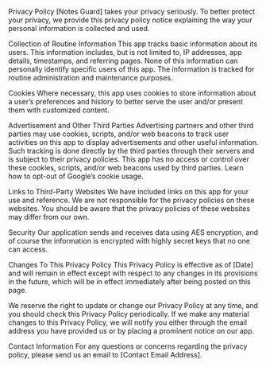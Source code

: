 Privacy Policy
[Notes Guard] takes your privacy seriously. To better protect your privacy, we provide this privacy policy notice explaining the way your personal information is collected and used.

Collection of Routine Information
This app tracks basic information about its users. This information includes, but is not limited to, IP addresses, app details, timestamps, and referring pages. None of this information can personally identify specific users of this app. The information is tracked for routine administration and maintenance purposes.

Cookies
Where necessary, this app uses cookies to store information about a user’s preferences and history to better serve the user and/or present them with customized content.

Advertisement and Other Third Parties
Advertising partners and other third parties may use cookies, scripts, and/or web beacons to track user activities on this app to display advertisements and other useful information. Such tracking is done directly by the third parties through their servers and is subject to their privacy policies. This app has no access or control over these cookies, scripts, and/or web beacons used by third parties. Learn how to opt-out of Google’s cookie usage.

Links to Third-Party Websites
We have included links on this app for your use and reference. We are not responsible for the privacy policies on these websites. You should be aware that the privacy policies of these websites may differ from our own.

Security
Our application sends and receives data using AES encryption, and of course the information is encrypted with highly secret keys that no one can access.

Changes To This Privacy Policy
This Privacy Policy is effective as of [Date] and will remain in effect except with respect to any changes in its provisions in the future, which will be in effect immediately after being posted on this page.

We reserve the right to update or change our Privacy Policy at any time, and you should check this Privacy Policy periodically. If we make any material changes to this Privacy Policy, we will notify you either through the email address you have provided us or by placing a prominent notice on our app.

Contact Information
For any questions or concerns regarding the privacy policy, please send us an email to [Contact Email Address].
